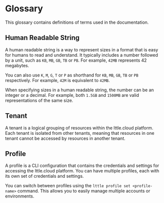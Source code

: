 # Glossary

This glossary contains definitions of terms used in the documentation.

## Human Readable String

A human readable string is a way to represent sizes in a format that is easy for humans to read and understand. It typically includes a number followed by a unit, such as `KB`, `MB`, `GB`, `TB` or `PB`. For example, `42MB` represents 42 megabytes.

You can also use `K`, `M`, `G`, `T` or `P` as shorthand for `KB`, `MB`, `GB`, `TB` or `PB` respectively. For example, `42M` is equivalent to `42MB`.

When specifying sizes in a human readable string, the number can be an integer or a decimal. For example, both `1.5GB` and `1500MB` are valid representations of the same size.

## Tenant

A tenant is a logical grouping of resources within the lttle.cloud platform. Each tenant is isolated from other tenants, meaning that resources in one tenant cannot be accessed by resources in another tenant.

## Profile

A profile is a CLI configuration that contains the credentials and settings for accessing the lttle.cloud platform. You can have multiple profiles, each with its own set of credentials and settings.

You can switch between profiles using the `lttle profile set <profile-name>` command. This allows you to easily manage multiple accounts or environments.
